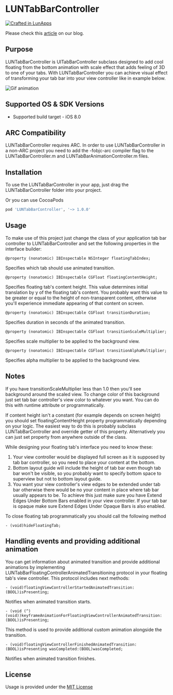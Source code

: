 # LUNTabBarController

[![Crafted in LunApps](https://lunapps.com/img/crafted-in-lunapps.png)](https://lunapps.com/)

Please check this [article](https://lunapps.com/blog/lunfield/) on our blog.

Purpose
-------

LUNTabBarController is UITabBarController subclass designed to add cool floating from the bottom animation with scale effect that adds feeling of 3D to one of your tabs. With LUNTabBarController you can achieve visual effect of transforming your tab bar into your view controller like in example below.

![Gif animation](https://lunapps.com/blog/wp-content/uploads/2016/02/LUNTabBarController_animation.gif)

Supported OS & SDK Versions
---------------------------

* Supported build target - iOS 8.0
	
ARC Compatibility
-----------------

LUNTabBarController requires ARC. In order to use LUNTabBarController in a non-ARC project you need to add the -fobjc-arc compiler flag to the LUNTabBarController.m and LUNTabBarAnimationController.m files.

Installation
------------

To use the LUNTabBarController in your app, just drag the LUNTabBarController folder into your project.

Or you can use CocoaPods 

```ruby
pod 'LUNTabBarController', '~> 1.0.0'
```

Usage
-----

To make use of this project just change the class of your application tab bar controller to LUNTabBarController and set the following properties in the interface builder:

    @property (nonatomic) IBInspectable NSInteger floatingTabIndex;

Specifies which tab should use animated transition.

	@property (nonatomic) IBInspectable CGFloat floatingContentHeight;

Specifies floating tab's content height. This value determines initial translation by y of the floating tab's content. You probably want this value to be greater or equal to the height of non-transparent content, otherwise you'll experience immediate appearing of that content on screen.

	@property (nonatomic) IBInspectable CGFloat transitionDuration;

Specifies duration in seconds of the animated transition.

	@property (nonatomic) IBInspectable CGFloat transitionScaleMultiplier;

Specifies scale multiplier to be applied to the background view.

	@property (nonatomic) IBInspectable CGFloat transitionAlphaMultiplier;

Specifies alpha multiplier to be applied to the background view.

Notes
-----

If you have transitionScaleMultiplier less than 1.0 then you'll see background around the scaled view. To change color of this background just set tab bar controller's view color to whatever you want. You can do this with runtime attribute or programmatically.

If content height isn't a constant (for example depends on screen height) you  should set floatingContentHeight property programmatically depending on your logic. The easiest way to do this is probably subclass LUNTabBarController and override getter of this property. Alternatively you can just set property from anywhere outside of the class.

While designing your floating tab's interface you need to know these:
1. Your view controller would be displayed full screen as it is supposed by tab bar controller, so you need to place your content at the bottom.
2. Bottom layout guide will include the height of tab bar even though tab bar won't be visible, so you probably want to specify bottom space to superview but not to bottom layout guide.
3. You want your view controller's view edges to be extended under tab bar otherwise there would be no your content in place where tab bar usually appears to be. To achieve this just make sure you have Extend Edges Under Bottom Bars enabled in your view controller. If your tab bar is opaque make sure Extend Edges Under Opaque Bars is also enabled.

To close floating tab programmatically you should call the following method

    - (void)hideFloatingTab;

Handling events and providing additional animation
--------------------------------------------------

You can get information about animated transition and provide additional animations by implementing LUNTabBarFloatingControllerAnimatedTransitioning protocol in your floating tab's view controller. This protocol includes next methods:

    - (void)floatingViewControllerStartedAnimatedTransition:(BOOL)isPresenting;

Notifies when animated transition starts.

    - (void (^)(void))keyframeAnimationForFloatingViewControllerAnimatedTransition:(BOOL)isPresenting;

This method is used to provide additional custom animation alongside the transition.

    - (void)floatingViewControllerFinishedAnimatedTransition:(BOOL)isPresenting wasCompleted:(BOOL)wasCompleted;
    
Notifies when animated transition finishes.

License
-------

Usage is provided under the [MIT License](http://opensource.org/licenses/MIT)